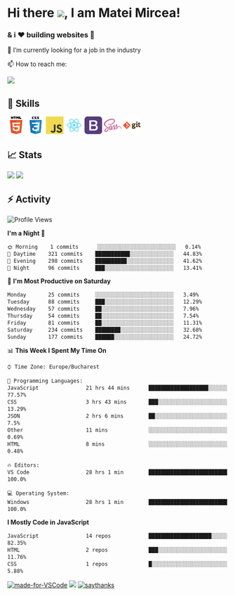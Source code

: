 # Hi there <img src="https://raw.githubusercontent.com/MartinHeinz/MartinHeinz/master/wave.gif" width="30px">, I am Matei Mircea!
### & i ❤️ building websites 🙌

🔭 I’m currently looking for a job in the industry

📫 How to reach me:

<a href="https://www.linkedin.com/in/matei-m-82633047/">
  <img src="https://img.shields.io/badge/--linkedin?label=LinkedIn&logo=LinkedIn&style=social" />
<a>
 
 
## 🚀 Skills 
<div display="inline">
<img alt="HTML5" width="40px" src="https://raw.githubusercontent.com/github/explore/80688e429a7d4ef2fca1e82350fe8e3517d3494d/topics/html/html.png" />
<img alt="CSS3" width="40px" src="https://raw.githubusercontent.com/github/explore/80688e429a7d4ef2fca1e82350fe8e3517d3494d/topics/css/css.png" />
<img alt="JavaScript" width="40px" src="https://raw.githubusercontent.com/github/explore/80688e429a7d4ef2fca1e82350fe8e3517d3494d/topics/javascript/javascript.png" />
<img alt="React" width="40px" src="https://raw.githubusercontent.com/github/explore/80688e429a7d4ef2fca1e82350fe8e3517d3494d/topics/react/react.png" />
<img alt="bootstrap" width="40px" src="https://raw.githubusercontent.com/github/explore/78df643247d429f6cc873026c0622819ad797942/topics/bootstrap/bootstrap.png" />
<img alt="Sass" width="40px" src="https://raw.githubusercontent.com/github/explore/80688e429a7d4ef2fca1e82350fe8e3517d3494d/topics/sass/sass.png" />
<img alt="Git" width="40px" src="https://raw.githubusercontent.com/github/explore/80688e429a7d4ef2fca1e82350fe8e3517d3494d/topics/git/git.png" />
<div>


## 📈 Stats 
<div display="inline">
<img src="https://github-readme-stats.vercel.app/api/top-langs/?username=Matei87&theme=radical&show_icons=true" />
<img src="https://github-readme-stats.vercel.app/api?username=Matei87&theme=radical&show_icons=true" />
<div>


## :zap: Activity
<!--START_SECTION:waka-->
![Profile Views](http://img.shields.io/badge/Profile%20Views-21-blue)

**I'm a Night 🦉** 

```text
🌞 Morning    1 commits      ░░░░░░░░░░░░░░░░░░░░░░░░░   0.14% 
🌆 Daytime    321 commits    ███████████░░░░░░░░░░░░░░   44.83% 
🌃 Evening    298 commits    ██████████░░░░░░░░░░░░░░░   41.62% 
🌙 Night      96 commits     ███░░░░░░░░░░░░░░░░░░░░░░   13.41%

```
📅 **I'm Most Productive on Saturday** 

```text
Monday       25 commits     ░░░░░░░░░░░░░░░░░░░░░░░░░   3.49% 
Tuesday      88 commits     ███░░░░░░░░░░░░░░░░░░░░░░   12.29% 
Wednesday    57 commits     ██░░░░░░░░░░░░░░░░░░░░░░░   7.96% 
Thursday     54 commits     ██░░░░░░░░░░░░░░░░░░░░░░░   7.54% 
Friday       81 commits     ██░░░░░░░░░░░░░░░░░░░░░░░   11.31% 
Saturday     234 commits    ████████░░░░░░░░░░░░░░░░░   32.68% 
Sunday       177 commits    ██████░░░░░░░░░░░░░░░░░░░   24.72%

```


📊 **This Week I Spent My Time On** 

```text
⌚︎ Time Zone: Europe/Bucharest

💬 Programming Languages: 
JavaScript               21 hrs 44 mins      ███████████████████░░░░░░   77.57% 
CSS                      3 hrs 43 mins       ███░░░░░░░░░░░░░░░░░░░░░░   13.29% 
JSON                     2 hrs 6 mins        ██░░░░░░░░░░░░░░░░░░░░░░░   7.5% 
Other                    11 mins             ░░░░░░░░░░░░░░░░░░░░░░░░░   0.69% 
HTML                     8 mins              ░░░░░░░░░░░░░░░░░░░░░░░░░   0.48%

🔥 Editors: 
VS Code                  28 hrs 1 min        █████████████████████████   100.0%

💻 Operating System: 
Windows                  28 hrs 1 min        █████████████████████████   100.0%

```

**I Mostly Code in JavaScript** 

```text
JavaScript               14 repos            ████████████████████░░░░░   82.35% 
HTML                     2 repos             ███░░░░░░░░░░░░░░░░░░░░░░   11.76% 
CSS                      1 repos             █░░░░░░░░░░░░░░░░░░░░░░░░   5.88%

```



<!--END_SECTION:waka-->
  
  
  

[![made-for-VSCode](https://img.shields.io/badge/Made%20for-VSCode-1f425f.svg)](https://code.visualstudio.com/)
<img src="https://img.shields.io/badge/MADE%20WITH%20%E2%9D%A4%EF%B8%8F%20IN-ROMANIA-%23CD0000?style=for-the-badge" />
[![saythanks](https://img.shields.io/badge/say-thanks-ff69b4.svg)](https://saythanks.io/to/kennethreitz)
